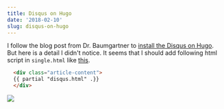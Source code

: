 ```yaml
---
title: Disqus on Hugo
date: '2018-02-10'
slug: disqus-on-hugo
---
```


I follow the blog post from Dr. Baumgartner to [install the Disqus on Hugo](https://portfolio.peter-baumgartner.net/2017/09/10/how-to-install-disqus-on-hugo/). But here is a detail I didn't notice. It seems that I should add following html script in `single.html` like [this](https://github.com/nanhung/nanhung.me/commit/767053ff6d37b868cad95d227c0cbaf5b3aebb13).

```html
  <div class="article-content">
  {{ partial "disqus.html" .}}
  </div>
```

![](http://geekshumor.com/wp-content/uploads/2013/11/Debugging.jpg)


